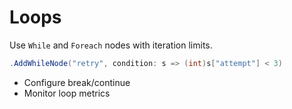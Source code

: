 # Loops

Use `While` and `Foreach` nodes with iteration limits.

```csharp
.AddWhileNode("retry", condition: s => (int)s["attempt"] < 3)
```

- Configure break/continue
- Monitor loop metrics
